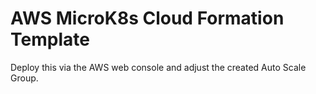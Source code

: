 # AWS MicroK8s Cloud Formation Template

Deploy this via the AWS web console and adjust the created Auto Scale Group.

